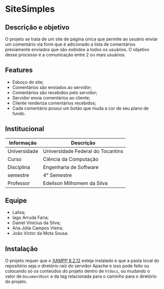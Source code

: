# SiteSimples

## Descrição e objetivo

O projeto se trata de um site de página única que permite ao usuário enviar um comentário via form que é adicionado a lista de comentários previamente enviados que são exibidos a todos os usuários. O objetivo desse processo é a comunicação entre 2 ou mais usuários.

## Features

* Esboço do site;
* Comentários são enviados ao servidor;
* Comentários são recebidos pelo servidor;
* Servidor envia comentários ao cliente;
* Cliente renderiza comentários recebidos;
* Cada comentário possui um botão que muda a cor de seu plano de fundo.

## Institucional

| Informação | Descrição |
| --- | --- |
| Universidade | Universidade Federal do Tocantins |
| Curso | Ciência da Computação |
| Disciplina | Engenharia de Software |
| semestre | 4° Semestre |
| Professor | Edeilson Milhomem da Silva |

## Equipe

* Lalisa;
* Iago Arruda Faria;
* Daniel Vinicius da Silva;
* Ana Júlia Campos Vieira;
* João Victor da Mota Sousa.

## Instalação

O projeto requer que o [XAMPP 8.2.12](https://www.apachefriends.org/pt_br/index.html) esteja instalado e que a pasta local do repositório seja o diretório raíz do servidor Apache e isso pode feito ou colocando só os conteúdos do projeto dentro de `htdocs`, ou mudando o valor de `DocumentRoot` e da tag relacionada para o caminho para o diretório do projeto.